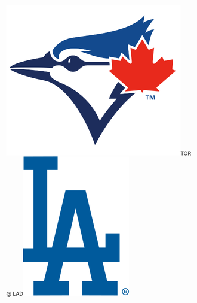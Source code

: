 <div class="matchup"><img src="/assets/images/mlb/TOR.svg" class="team-logo" /><span class="team-name">TOR</span><span class="at"> @ </span><span class="team-name bold">LAD</span><img src="/assets/images/mlb/LAD.svg" class="team-logo" /></div>